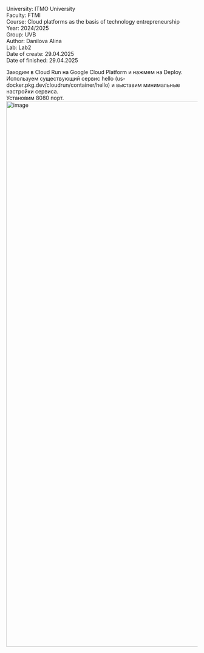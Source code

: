 University: ITMO University  
Faculty: FTMI  
Course: Cloud platforms as the basis of technology entrepreneurship  
Year: 2024/2025  
Group: UVB  
Author: Danilova Alina  
Lab: Lab2  
Date of create: 29.04.2025  
Date of finished: 29.04.2025  


Заходим в Cloud Run на Google Cloud Platform и нажмем на Deploy.  
Используем существующий сервис hello (us-docker.pkg.dev/cloudrun/container/hello) и выставим минимальные настройки сервиса.   
Установим 8080 порт.  
<img width="1439" alt="image" src="https://github.com/user-attachments/assets/f023ce33-5550-4286-bc68-1ac087b06e26" />
  
